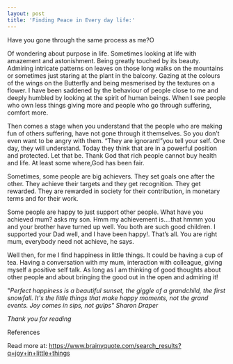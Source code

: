 ```yaml
---
layout: post
title: 'Finding Peace in Every day life:'
---
```

Have you gone through the same process as me?O

Of wondering about purpose in life. Sometimes looking at life with amazement and astonishment. Being greatly touched by its beauty. Admiring intricate patterns on leaves on those long walks on the mountains or sometimes just staring at the plant in the balcony. Gazing at the colours of the wings on the Butterfly and being mesmerised by the textures on a flower. I have been saddened by the behaviour of people close to me and deeply humbled by looking at the spirit of human beings. When I see people who own less things giving more and people who go through suffering, comfort more.

Then comes a stage when you understand that the people who are making fun of others suffering, have not gone through it themselves. So you don’t even want to be angry with them. “They are ignorant!”you tell your self. One day, they will understand. Today they think that are in a powerful position and protected. Let that be. Thank God that rich people cannot buy health and life. At least some where,God has been fair.

Sometimes, some people are big achievers. They set goals one after the other. They achieve their targets and they get recognition. They get rewarded. They are rewarded in society for their contribution, in monetary terms and for their work.

Some people are happy to just support other people. What have you achieved mum? asks my son. Hmm my achievement is….that hmmm you and your brother have turned up well. You both are such good children. I supported your Dad well, and I have been happy!. That’s all. You are right mum, everybody need not achieve, he says.

Well then, for me I find happiness in little things. It could be having a cup of tea. Having a conversation with my mum, interaction with colleague, giving myself a positive self talk. As long as I am thinking of good thoughts about other people and about bringing the good out in the open and admiring it!

"_Perfect happiness is a beautiful sunset, the giggle of a grandchild, the first snowfall. It's the little things that make happy moments, not the grand events. Joy comes in sips, not gulps"   Sharon Draper_

_Thank you for reading_

References

Read more at: https://www.brainyquote.com/search_results?q=joy+in+little+things
